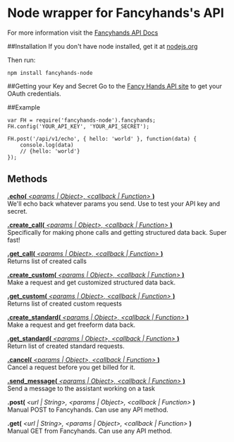Node wrapper for Fancyhands's API
=====================

For more information visit the [Fancyhands API Docs](https://github.com/fancyhands/api)


##Installation
If you don't have node installed, get it at [nodejs.org](http://nodejs.org/download/) 

Then run:
```
npm install fancyhands-node
```

##Getting your Key and Secret
Go to the [Fancy Hands API site](www.fancyhands.com/api) to get your OAuth credentials.

##Example
```
var FH = require('fancyhands-node').fancyhands;
FH.config('YOUR_API_KEY', 'YOUR_API_SECRET');

FH.post('/api/v1/echo', { hello: 'world' }, function(data) {
    console.log(data)
    // {hello: 'world'}
});

```

## Methods
[**.echo(** *\<params | Object\>, \<callback | Function\>* **)**](https://github.com/fancyhands/api/wiki/fancyhands.echo.Echo)  
We'll echo back whatever params you send. Use to test your API key and secret.

[**.create_call(** *\<params | Object\>, \<callback | Function\>* **)**](https://github.com/fancyhands/api/wiki/fancyhands.call.Call)  
Specifically for making phone calls and getting structured data back. Super fast!

[**.get_call(** *\<params | Object\>, \<callback | Function\>* **)**](https://github.com/fancyhands/api/wiki/fancyhands.call.Call)  
Returns list of created calls

[**.create_custom(** *\<params | Object\>, \<callback | Function\>* **)**](https://github.com/fancyhands/api/wiki/fancyhands.request.Custom)  
Make a request and get customized structured data back.

[**.get_custom(** *\<params | Object\>, \<callback | Function\>* **)**](https://github.com/fancyhands/api/wiki/fancyhands.request.Custom)  
Returns list of created custom requests

[**.create_standard(** *\<params | Object\>, \<callback | Function\>* **)**](https://github.com/fancyhands/api/wiki/fancyhands.request.Standard)  
Make a request and get freeform data back.

[**.get_standard(** *\<params | Object\>, \<callback | Function\>* **)**](https://github.com/fancyhands/api/wiki/fancyhands.request.Standard)  
Return list of created standard requests.

[**.cancel(** *\<params | Object\>, \<callback | Function\>* **)**](https://github.com/fancyhands/api/wiki/fancyhands.request.Cancel)  
Cancel a request before you get billed for it.

[**.send_message(** *\<params | Object\>, \<callback | Function\>* **)**](https://github.com/fancyhands/api/wiki/fancyhands.request.Messages)  
Send a message to the assistant working on a task

**.post(** *\<url | String\>, \<params | Object\>, \<callback | Function\>* **)**  
Manual POST to Fancyhands. Can use any API method.

**.get(** *\<url | String\>, \<params | Object\>, \<callback | Function\>* **)**  
Manual GET from Fancyhands. Can use any API method.

 
